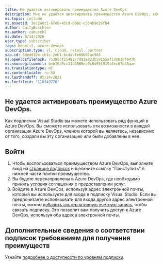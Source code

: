 ```yaml
---
title: Не удается активировать преимущество Azure DevOps
description: Мне не удается активировать преимущество Azure DevOps, входящее в мою подписку Visual Studio.
ms.topic: include
ms.assetid: 3ec2a8c1-07e0-45cd-808c-c354b9e26fb4
author: CaityBuschlen
ms.author: cabuschl
ms.date: 8/14/2020
user.type: subscriber
tags: benefit, azure-devops
subscription.type: vl, cloud, retail, partner
sap.id: 8dedd10e-cb1c-2eb1-bcda-fe00b07ac903
ms.openlocfilehash: 75399cf1549377d93e823b59155af1d0630f647b
ms.sourcegitcommit: beb16d5cc31b3565ec0c8d69f819a4ec67b45aae
ms.translationtype: HT
ms.contentlocale: ru-RU
ms.lasthandoff: 05/24/2021
ms.locfileid: "110349770"
---
```

## <a name="im-unable-to-activate-my-azure-devops-benefit"></a>Не удается активировать преимущество Azure DevOps.

Как подписчик Visual Studio вы можете использовать ряд функций в Azure DevOps. Вы сможете использовать эти возможности в каждой организации Azure DevOps, членом которой вы являетесь, независимо от того, создали вы эту организацию или были добавлены в нее.  

## <a name="sign-in"></a>Войти
1. Чтобы воспользоваться преимуществом Azure DevOps, выполните вход на [странице подписок](https://my.visualstudio.com/benefits) и щелкните ссылку "Приступить" в нижней части плитки преимущества.
1. Вы будете перенаправлены в Azure DevOps, где необходимо принять условия соглашения о предоставлении услуг. 
1. Войдите в Azure DevOps, используя адрес электронной почты, который вы используете для входа в подписку Visual Studio. Если вы предпочитаете использовать для входа другой адрес электронной почты, можно [добавить альтернативную учетную запись](https://docs.microsoft.com/visualstudio/subscriptions/vs-alternate-identity), чтобы связать подписку. Это позволит вам получить доступ к Azure DevOps, используя оба адреса электронной почты. 

## <a name="more-information-about-subscription-benefit-eligibility"></a>Дополнительные сведения о соответствии подписок требованиям для получения преимуществ 
Узнайте [подробнее о доступности по уровням подписки](https://docs.microsoft.com/visualstudio/subscriptions/vs-azure-devops).